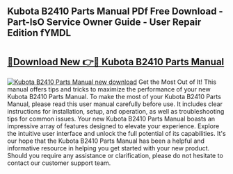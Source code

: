 ## Kubota B2410 Parts Manual PDf Free Download - Part-lsO Service Owner Guide - User Repair Edition fYMDL

# <h2><a href="http://bc89420.oget.top/?id=Kubota+B2410+Parts+Manual">🔗Download New 👉🔴 Kubota B2410 Parts Manual</a></h2>

[![Kubota B2410 Parts Manual new download](https://i.imgur.com/5g1atiW.png)](http://bc89420.oget.top/?id=Kubota+B2410+Parts+Manual)
Get the Most Out of It! This manual offers tips and tricks to maximize the performance of your new Kubota B2410 Parts Manual. To make the most of your Kubota B2410 Parts Manual, please read this user manual carefully before use. It includes clear instructions for installation, setup, and operation, as well as troubleshooting tips for common issues. Your new Kubota B2410 Parts Manual boasts an impressive array of features designed to elevate your experience. Explore the intuitive user interface and unlock the full potential of its capabilities. It's our hope that the Kubota B2410 Parts Manual has been a helpful and informative resource in helping you get started with your new product. Should you require any assistance or clarification, please do not hesitate to contact our customer support team.
